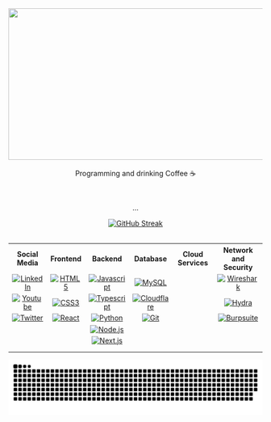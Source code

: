<div id="header" align="center">
  <img src="https://media1.tenor.com/m/9huXZE8jnm0AAAAd/lofi.gif" width="598" height="300" style="object-fit: cover;"/>
  <p>Programming and drinking Coffee ☕</p>
</div>

<div id="header" align="center">
  <br>
  <p>...</p>
</div>

<div id="header" align="center">
  <a href="#!"><img src="https://github-readme-streak-stats.herokuapp.com?user=F404X&theme=graywhite&hide_border=true&date_format=j%20M%5B%20Y%5D&mode=weekly" alt="GitHub Streak" /></a>
  <br>
  <a href="#!"><img src="https://komarev.com/ghpvc/?username=F404X&style=for-the-badge&abbreviated=true&color=000000" alt=""/></a>

  <table style="width: 100%; border: none;" cellspacing="0" cellpadding="0" border="0">
    <tr>
      <th>Social Media</th>
      <th>Frontend</th>
      <th>Backend</th>
      <th>Database</th>
      <th>Cloud Services</th>
      <th>Network and Security</th>
    </tr>
    <tr>
      <!--social media 0----> <td align="center" valign="center"><a href="https://linkedin.com/in/santosenzo"><img src="https://img.shields.io/badge/linkedin-%23000000?style=for-the-badge&logo=linkedin&logoColor=white" title="LinkedIn" alt="LinkedIn"/></a></td>
      <!--frontend 1--------> <td align="center" valign="center"><a href="#!"><img src="https://img.shields.io/badge/html5-%23000000.svg?style=for-the-badge&logo=html5&logoColor=white" title="HTML5" alt="HTML5" height="auto"></a></td>
      <!--backend 2---------> <td align="center" valign="center"><a href="#!"><img src="https://img.shields.io/badge/javascript-%23000000.svg?style=for-the-badge&logo=javascript&logoColor=white" title="Javascript" alt="Javascript"></a></td> <!--backend 2-->
      <!--database 3--------> <td align="center" valign="center"><a href="#!"><img src="https://img.shields.io/badge/mysql-%23000000.svg?style=for-the-badge&logo=mysql&logoColor=white" title="MySQL" alt="MySQL"></a></td>
      <!--Cloud Services 4--> <td align="center" valign="center"><a href="#!"></a></td>
      <!--Net and Sec 5-----> <td align="center" valign="center"><a href="#!"><img src="https://img.shields.io/badge/wireshark-%23000000.svg?style=for-the-badge&logo=wireshark&logoColor=white" title="Wireshark" alt="Wireshark"></a></td>
    </tr>
    <tr>
      <!--social media 0----> <td align="center" valign="center"><a href="https://www.youtube.com/@F404X_"><img src="https://img.shields.io/badge/youtube-%23000000?style=for-the-badge&logo=youtube&logoColor=white" title="Youtube" alt="Youtube"/></a></td>
      <!--frontend 1--------> <td align="center" valign="center"><a href="#!"><img src="https://img.shields.io/badge/css3-%23000000.svg?style=for-the-badge&logo=css3&logoColor=white" title="CSS3" alt="CSS3"></a></td>
      <!--backend 2---------> <td align="center" valign="center"><a href="#!"><img src="https://img.shields.io/badge/typescript-%23000000.svg?style=for-the-badge&logo=typescript&logoColor=white" title="Typescript" alt="Typescript"></a></td>
      <!--database 3--------> <td align="center" valign="center"><a href="#!"><img src="https://img.shields.io/badge/cloudflare-%23000000.svg?style=for-the-badge&logo=cloudflare&logoColor=white" title="Cloudflare" alt="Cloudflare"></a></td>
      <!--Cloud Services 4--> <td align="center" valign="center"><a href="#!"></a></td>
      <!--Net and Sec 5-----> <td align="center" valign="center"><a href="#!"><img src="https://img.shields.io/badge/Hydra-%23000000.svg?style=for-the-badge&logo=dragonframe&logoColor=white" title="Hydra" alt="Hydra"></a></td>
    </tr>
    <tr>
      <!--social media 0----> <td align="center" valign="center"><a href="https://www.instagram.com/f404xerr/"><img src="https://img.shields.io/badge/instagram-%23000000?style=for-the-badge&logo=instagram&logoColor=white" title="Twitter" alt="Twitter"/></a></td>
      <!--frontend 1--------> <td align="center" valign="center"><a href="#!"><img src="https://img.shields.io/badge/react-%23000000.svg?style=for-the-badge&logo=react&logoColor=white" title="React" alt="React"></a></td>
      <!--backend 2---------> <td align="center" valign="center"><a href="#!"><img src="https://img.shields.io/badge/python-%23000000.svg?style=for-the-badge&logo=python&logoColor=white" title="Python" alt="Python"></a></td>
      <!--database 3--------> <td align="center" valign="center"><a href="#!"><img src="https://img.shields.io/badge/git-%23000000.svg?style=for-the-badge&logo=git&logoColor=white" title="Git" alt="Git"></a></td>
      <!--Cloud Services 4--> <td align="center" valign="center"><a href="#!"></a></td>
      <!--Net and Sec 5-----> <td align="center" valign="center"><a href="#!"><img src="https://img.shields.io/badge/burpsuite-%23000000.svg?style=for-the-badge&logo=burpsuite&logoColor=white" title="Burpsuite" alt="Burpsuite"></a></td>
    </tr>
    <tr>
      <!--social media 0----> <td align="center" valign="center"><a href="#!"></a></td>
      <!--frontend 1--------> <td align="center" valign="center"><a href="#!"></a></td>
      <!--backend 2---------> <td align="center" valign="center"><a href="#!"><img src="https://img.shields.io/badge/node.js-%23000000.svg?style=for-the-badge&logo=node.js&logoColor=white" title="Node.js" alt="Node.js"></a></td>
      <!--database 3--------> <td align="center" valign="center"><a href="#!"></a></td>
      <!--Cloud Services 4--> <td align="center" valign="center"><a href="#!"></a></td>
      <!--Net and Sec 5-----> <td align="center" valign="center"><a href="#!"></a></td>
    </tr>
    <tr>
      <!--social media 0----> <td align="center" valign="center"><a href="#!"></a></td>
      <!--frontend 1--------> <td align="center" valign="center"><a href="#!"></a></td>
      <!--backend 2---------> <td align="center" valign="center"><a href="#!"><img src="https://img.shields.io/badge/next.js-%23000000.svg?style=for-the-badge&logo=next.js&logoColor=white" title="Next.js" alt="Next.js"></a></td>
      <!--database 3--------> <td align="center" valign="center"><a href="#!"></a></td>
      <!--Cloud Services 4--> <td align="center" valign="center"><a href="#!"></a></td>
      <!--Net and Sec 5-----> <td align="center" valign="center"><a href="#!"></a></td>
    </tr>
    <tr>
      <!--social media 0----> <td align="center" valign="center"><a href="#!"></a></td>
      <!--frontend 1--------> <td align="center" valign="center"><a href="#!"></a></td>
      <!--backend 2---------> <td align="center" valign="center"><a href="#!"></a></td>
      <!--database 3--------> <td align="center" valign="center"><a href="#!"></a></td>
      <!--Cloud Services 4--> <td align="center" valign="center"><a href="#!"></a></td>
      <!--Net and Sec 5-----> <td align="center" valign="center"><a href="#!"></a></td>
    </tr>
    <tr>
      <!--social media 0----> <td align="center" valign="center"><a href="#!"></a></td>
      <!--frontend 1--------> <td align="center" valign="center"><a href="#!"></a></td>
      <!--backend 2---------> <td align="center" valign="center"><a href="#!"></a></td>
      <!--database 3--------> <td align="center" valign="center"><a href="#!"></a></td>
      <!--Cloud Services 4--> <td align="center" valign="center"><a href="#!"></a></td>
      <!--Net and Sec 5-----> <td align="center" valign="center"><a href="#!"></a></td>
    </tr>
  </table>

  <a href="#!"><img src="https://github.com/F404X/F404X/blob/output/github-contribution-grid-snake-dark.svg" title="You found me... tsssss~" alt="Snake"></a>
</div>
